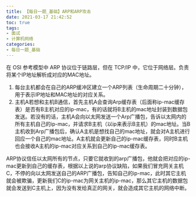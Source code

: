 ```yaml
---
title: 【每日一题_基础】ARP和ARP攻击
date: 2021-03-17 21:42:52
toc: true
tags:
- 面试 
- 计算机网络
categories:
- 每日一题_基础
---
```


在 OSI 参考模型中 ARP 协议位于链路层，但在 TCP/IP 中，它位于网络层。负责将某个IP地址解析成对应的MAC地址。

<!-- more -->

1. 每台主机都会在自己的ARP缓冲区建立一个ARP列表（生命周期二十分钟），用于表示IP地址和MAC地址的对应关系。
2. 主机A若想和主机B通信，首先主机A会查询Arp缓存表（后面称ip-mac缓存表）是否有B主机对应的ip-mac，有的话就将B主机的mac地址封装到数据包发送。若没有的话，主机A会向以太网发送一个Arp广播包，告诉以太网内的所有主机自己的ip-mac，并请求B主机（以ip来表示B主机）的mac地址。当B主机收到Arp广播包后，确认A主机是想找自己的mac地址，就会对A主机进行回应一个自己的mac地址。A主机就会更新自己的ip-mac缓存表，同时B主机也会接收A主机的ip-mac对应关系到自己的ip-mac缓存表。

ARP协议信任以太网所有的节点，只要它就收到的arp广播包，他就会把对应的ip-mac更新到自己的缓存表，根据以上说的arp协议缺陷，如果我们冒充网关主机C，不停的向以太网发送自己的ARP广播包，告知自己的ip-mac，此时其它主机就会被欺骗，更新我们C的ip-mac为网关主机的ip-mac，那么其它主机的数据包就会发送到C主机上，因为没有发给真正的网关，就会造成其它主机的网络中断。
